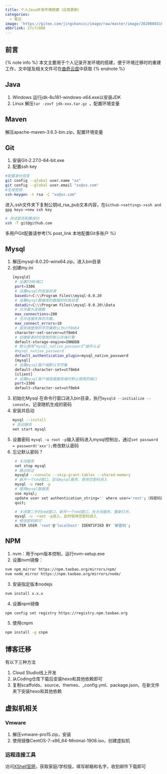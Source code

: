 ```yaml
---
title: 个人Java开发环境搭建（日常更新）
categories:
  - 笔记
image: 'https://gitee.com/jingshanccc/image/raw/master/image/20200803104632.jpg'
abbrlink: 27c7c088
---
```

<p/>

<!-- more -->

## 前言

{% note info %}
本文主要用于个人记录开发环境的搭建，便于环境迁移时的重建工作，文中提及相关文件可在[曲奇云盘](https://quqi.com/)中获取
{% endnote %}
## Java
1. Windows
   运行jdk-8u181-windows-x64.exe以安装JDK
2. Linux
   解压`tar -zxvf jdk-xxx.tar.gz `，配置环境变量

## Maven
解压apache-maven-3.6.3-bin.zip，配置环境变量
## Git
1. 安装Git-2.27.0-64-bit.exe
2. 配置ssh key
```bash
#配置身份信息
git config --global user.name "xx"
git config --global user.email "xx@xx.com"
#生成密钥
ssh-keygen -t rsa -C "xx@xx.com"
```
进入.ssh文件夹下复制公钥id_rsa_pub文本内容，在` Github->settings->ssh and gpg keys->new ssh key `
```bash
# 测试是否配置成功
ssh -T git@github.com
```
多用户Git配置请参考{% post_link 本地配置Git多账户 %}

## Mysql
1. 解压mysql-8.0.20-winx64.zip，进入bin目录
2. 创建my.ini
   ```bash
   [mysqld]
    # 设置3306端口
    port=3306
    # 设置mysql的安装目录
    basedir=C:\\Program Files\\mysql-8.0.20
    # 设置mysql数据库的数据的存放目录
    datadir=C:\\Program Files\\mysql-8.0.20\\Data
    # 允许最大连接数
    max_connections=200
    # 允许连接失败的次数。
    max_connect_errors=10
    # 服务端使用的字符集默认为utf8mb4
    character-set-server=utf8mb4
    # 创建新表时将使用的默认存储引擎
    default-storage-engine=INNODB
    # 默认使用“mysql_native_password”插件认证
    #mysql_native_password
    default_authentication_plugin=mysql_native_password
    [mysql]
    # 设置mysql客户端默认字符集
    default-character-set=utf8mb4
    [client]
    # 设置mysql客户端连接服务端时默认使用的端口
    port=3306
    default-character-set=utf8mb4
   ```
3. 初始化Mysql
   在命令行窗口进入bin目录，执行` mysqld --initialize --console `，记录随机生成的密码
4. 安装并启动
   ```bash
   mysql --install
   # 启动服务
   net start mysql
   ```
5. 设置密码
   `mysql -u root -p`输入密码进入mysql控制台，通过`set password = password('xxx');`修改默认密码
6. 忘记默认密码？
   ```bash
    # 关闭服务 
    net stop mysql
    # 跳过验证
    mysqld --console --skip-grant-tables --shared-memory 
    # 新开一个cmd窗口，启动mysql服务，使用空密码进入 
    mysql -u root -p
    # 使用mysql数据表
    use mysql;
    update user set authentication_string='' where user='root';（将密码置为空）
    quit;

    # 关闭第二步的cmd窗口，新开一个cmd窗口，先关闭服务，重新打开。
    mysql -u -root -p进入，此时使用空密码进入
    # 修改密码即可
    ALTER USER 'root'@'localhost' IDENTIFIED BY '新密码';
   ```

## NPM
1. nvm：用于npm版本控制，运行nvm-setup.exe
2. 设置nvm镜像：
```bash
nvm npm_mirror https://npm.taobao.org/mirrors/npm/
nvm node_mirror https://npm.taobao.org/mirrors/node/
```
3. 安装指定版本nodejs
```bash   
nvm install x.x.x
```
4. 设置npm镜像
```bash   
npm config set registry https://registry.npm.taobao.org
```
5. 使用cnpm
```bash
npm install -g cnpm
```

## 博客迁移
有以下三种方法
1. Cloud Studio线上开发
2. 从Coding仓库下载后安装hexo和其他依赖即可
3. 复制scaffolds、source、themes、_config.yml、package.json，在新文件夹下安装hexo和其他依赖
   
## 虚拟机相关
### Vmware
1. 解压vmware-pro15.zip，安装
2. 使用镜像CentOS-7-x86_64-Minimal-1908.iso，创建虚拟机
   
### 远程连接工具
访问[XShell官网](https://www.netsarang.com/zh/xshell/)，获取家庭/学校版，填写邮箱和名字，收到邮件下载即可
